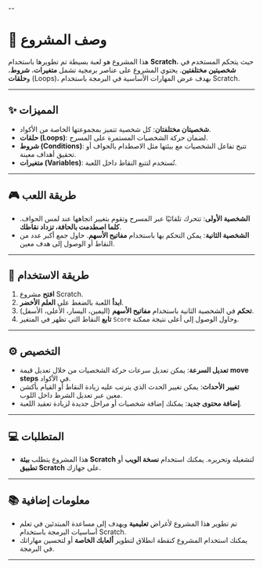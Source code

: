 --

# **📘 وصف المشروع**

هذا المشروع هو لعبة بسيطة تم تطويرها باستخدام **Scratch**، حيث يتحكم المستخدم في **شخصيتين مختلفتين**. يحتوي المشروع على عناصر برمجية تشمل **متغيرات**، **شروط**، و**حلقات** (Loops)، بهدف عرض المهارات الأساسية في البرمجة باستخدام Scratch.

---

## **✨ المميزات**
- **شخصيتان مختلفتان**: كل شخصية تتميز بمجموعتها الخاصة من الأكواد.
- **حلقات (Loops)**: لضمان حركة الشخصيات المستمرة على المسرح.
- **شروط (Conditions)**: تتيح تفاعل الشخصيات مع بيئتها مثل الاصطدام بالحواف أو تحقيق أهداف معينة.
- **متغيرات (Variables)**: تُستخدم لتتبع النقاط داخل اللعبة.

---

## **🎮 طريقة اللعب**
- **الشخصية الأولى**: تتحرك تلقائيًا عبر المسرح وتقوم بتغيير اتجاهها عند لمس الحواف. **كلما اصطدمت بالحافة، تزداد نقاطك**.
- **الشخصية الثانية**: يمكن التحكم بها باستخدام **مفاتيح الأسهم**. حاول جمع أكبر عدد من النقاط أو الوصول إلى هدف معين.

---

## **🔧 طريقة الاستخدام**
1. **افتح** مشروع Scratch.
2. **ابدأ** اللعبة بالضغط على **العلم الأخضر**.
3. **تحكم** في الشخصية الثانية باستخدام **مفاتيح الأسهم** (اليمين، اليسار، الأعلى، الأسفل).
4. **تابع** النقاط التي تظهر في المتغير `Score` وحاول الوصول إلى أعلى نتيجة ممكنة.

---

## **⚙️ التخصيص**
- **تعديل السرعة**: يمكن تعديل سرعات حركة الشخصيات من خلال تعديل قيمة **move steps** في الأكواد.
- **تغيير الأحداث**: يمكن تغيير الحدث الذي يترتب عليه زيادة النقاط أو القيام بأكشن معين عبر تعديل الشرط داخل اللوب.
- **إضافة محتوى جديد**: يمكنك إضافة شخصيات أو مراحل جديدة لزيادة تعقيد اللعبة.

---

## **💻 المتطلبات**
- هذا المشروع يتطلب **بيئة Scratch** لتشغيله وتحريره. يمكنك استخدام **نسخة الويب** أو **تطبيق Scratch** على جهازك.

---

## **📚 معلومات إضافية**
- تم تطوير هذا المشروع لأغراض **تعليمية** ويهدف إلى مساعدة المبتدئين في تعلم أساسيات البرمجة باستخدام Scratch.
- يمكنك استخدام المشروع كنقطة انطلاق لتطوير **ألعابك الخاصة** أو لتحسين مهاراتك في البرمجة.

--- 
